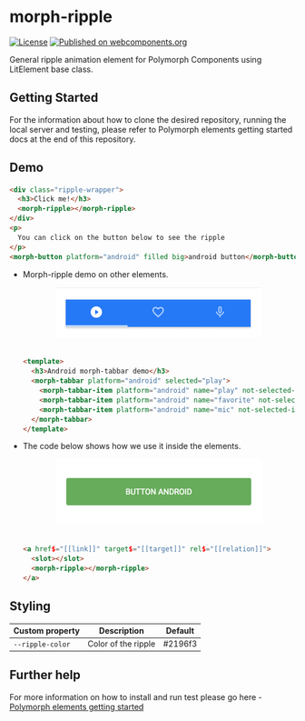 # morph-ripple

[![License](https://img.shields.io/badge/License-Apache%202.0-blue.svg)](https://opensource.org/licenses/Apache-2.0) [![Published on webcomponents.org](https://img.shields.io/badge/webcomponents.org-published-blue.svg)](https://www.webcomponents.org/element/PolymerElements/paper-progress)

General ripple animation element for Polymorph Components using LitElement base class.

## Getting Started

For the information about how to clone the desired repository, running the local server and testing, please refer to Polymorph elements getting started docs at the end of this repository.

## Demo

<!---
```
<custom-element-demo>
  <template>
    <script src="../webcomponentsjs/webcomponents-lite.js"></script>
    <link rel="import" href="../morph-shared-colors/morph-shared-colors.html">
    <link rel="import" href="../morph-shared-styles/morph-shared-styles.html">
    <link rel="import" href="../morph-button/morph-button.html">
    <link rel="import" href="morph-ripple.html">
    <style>
      .ripple-wrapper {
        position: relative;
        width: 100%; 
        height: 100px;
        border: 1px solid #ccc;
        text-align: center;
        vertical-align: middle;
        line-height: 100px;
      }

      h3 {
        margin: 0;
      }
    </style>
    <next-code-block></next-code-block>
  </template>
</custom-element-demo>
```
-->

```html
<div class="ripple-wrapper">
  <h3>Click me!</h3>
  <morph-ripple></morph-ripple>
</div>
<p>
  You can click on the button below to see the ripple
</p>
<morph-button platform="android" filled big>android button</morph-button>
```

- Morph-ripple demo on other elements.

  <p align="center">
    <!-- <img src="https://github.com/moduware/morph-ripple/blob/master/demo-images/tabbar-demo.gif" alt="morph ripple demo image" /> -->
    <img src="https://github.com/moduware/morph-ripple/blob/master/demo-images/tabbar-demo.gif?raw=true" alt="morph ripple demo image" />
  </p>

  ```html

  <template>
    <h3>Android morph-tabbar demo</h3>
    <morph-tabbar platform="android" selected="play">
      <morph-tabbar-item platform="android" name="play" not-selected-image="../img/play_android.svg" selected-image="../img/play_android_selected.svg"></morph-tabbar-item>
      <morph-tabbar-item platform="android" name="favorite" not-selected-image="../img/favorite_android.svg" selected-image="../img/favorite_android_selected.svg"></morph-tabbar-item>
      <morph-tabbar-item platform="android" name="mic" not-selected-image="../img/mic_android.svg" selected-image="../img/mic_android_selected.svg"></morph-tabbar-item>
    </morph-tabbar>
  </template>

  ```

- The code below shows how we use it inside the elements.


  <p align="center" >
    <img src="https://github.com/moduware/morph-ripple/blob/master/demo-images/button-demo.gif?raw=true" alt="morph ripple demo image" />
  </p>

  ```html

  <a href$="[[link]]" target$="[[target]]" rel$="[[relation]]">
    <slot></slot>
    <morph-ripple></morph-ripple>
  </a>

  ```

## Styling

Custom property                  | Description                            | Default
---------------------------------|----------------------------------------|--------------------
`--ripple-color`                 | Color of the ripple                    | #2196f3

## Further help

For more information on how to install and run test please go here - [Polymorph elements getting started]

[Polymorph elements getting started]: https://github.com/moduware/polymorph-components/blob/master/INFO.md
